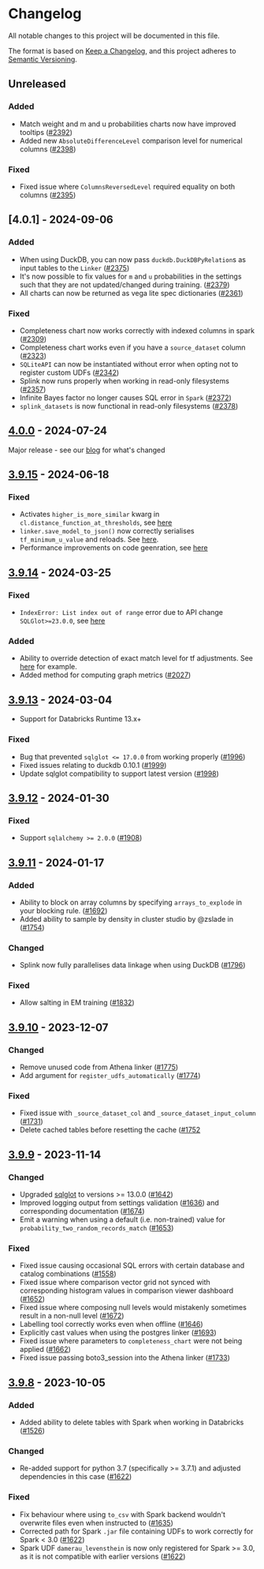 # Changelog

All notable changes to this project will be documented in this file.

The format is based on [Keep a Changelog](https://keepachangelog.com/en/1.0.0/),
and this project adheres to [Semantic Versioning](https://semver.org/spec/v2.0.0.html).

## Unreleased

### Added

- Match weight and m and u probabilities charts now have improved tooltips ([#2392](https://github.com/moj-analytical-services/splink/pull/2392))
- Added new `AbsoluteDifferenceLevel` comparison level for numerical columns ([#2398](https://github.com/moj-analytical-services/splink/pull/2398))

### Fixed

- Fixed issue where `ColumnsReversedLevel` required equality on both columns ([#2395](https://github.com/moj-analytical-services/splink/pull/2395))

## [4.0.1] - 2024-09-06

### Added

- When using DuckDB, you can now pass `duckdb.DuckDBPyRelation`s as input tables to the `Linker` ([#2375](https://github.com/moj-analytical-services/splink/pull/2375))
- It's now possible to fix values for `m` and `u` probabilities in the settings such that they are not updated/changed during training.  ([#2379](https://github.com/moj-analytical-services/splink/pull/2379))
- All charts can now be returned as vega lite spec dictionaries ([#2361](https://github.com/moj-analytical-services/splink/pull/2361))


### Fixed

- Completeness chart now works correctly with indexed columns in spark ([#2309](https://github.com/moj-analytical-services/splink/pull/2309))
- Completeness chart works even if you have a `source_dataset` column ([#2323](https://github.com/moj-analytical-services/splink/pull/2323))
- `SQLiteAPI` can now be instantiated without error when opting not to register custom UDFs  ([#2342](https://github.com/moj-analytical-services/splink/pull/2342))
- Splink now runs properly when working in read-only filesystems ([#2357](https://github.com/moj-analytical-services/splink/pull/2357))
- Infinite Bayes factor no longer causes SQL error in `Spark` ([#2372](https://github.com/moj-analytical-services/splink/pull/2372))
- `splink_datasets` is now functional in read-only filesystems ([#2378](https://github.com/moj-analytical-services/splink/pull/2378))


## [4.0.0] - 2024-07-24

Major release - see our [blog](https://moj-analytical-services.github.io/splink/blog/2024/07/24/splink-400-released.html) for what's changed


## [3.9.15] - 2024-06-18

### Fixed

- Activates `higher_is_more_similar` kwarg in `cl.distance_function_at_thresholds`, see [here](https://github.com/moj-analytical-services/splink/pull/2116)
- `linker.save_model_to_json()` now correctly serialises `tf_minimum_u_value` and reloads. See [here](https://github.com/moj-analytical-services/splink/pull/2122).
- Performance improvements on code geenration, see [here](https://github.com/moj-analytical-services/splink/pull/2212)

## [3.9.14] - 2024-03-25

### Fixed

- `IndexError: List index out of range` error due to API change `SQLGlot>=23.0.0`, see [here](https://github.com/moj-analytical-services/splink/pull/2079)

### Added

- Ability to override detection of exact match level for tf adjustments. See [here](https://gist.github.com/RobinL/6e11c04aa1204ac3e7452eddd778ab4f) for example.
- Added method for computing graph metrics ([#2027](https://github.com/moj-analytical-services/splink/pull/2027))

## [3.9.13] - 2024-03-04

- Support for Databricks Runtime 13.x+

### Fixed

- Bug that prevented `sqlglot <= 17.0.0` from working properly ([#1996](https://github.com/moj-analytical-services/splink/pull/1996))
- Fixed issues relating to duckdb 0.10.1 ([#1999](https://github.com/moj-analytical-services/splink/pull/1999))
- Update sqlglot compatibility to support latest version ([#1998](https://github.com/moj-analytical-services/splink/pull/1998))

## [3.9.12] - 2024-01-30

### Fixed

- Support `sqlalchemy >= 2.0.0` ([#1908](https://github.com/moj-analytical-services/splink/pull/1908))

## [3.9.11] - 2024-01-17

### Added

- Ability to block on array columns by specifying `arrays_to_explode` in your blocking rule. ([#1692](https://github.com/moj-analytical-services/splink/pull/1692))
- Added ability to sample by density in cluster studio by @zslade in ([#1754](https://github.com/moj-analytical-services/splink/pull/1754))

### Changed

- Splink now fully parallelises data linkage when using DuckDB ([#1796](https://github.com/moj-analytical-services/splink/pull/1796))

### Fixed

- Allow salting in EM training ([#1832](https://github.com/moj-analytical-services/splink/pull/1832))

## [3.9.10] - 2023-12-07

### Changed

- Remove unused code from Athena linker ([#1775](https://github.com/moj-analytical-services/splink/pull/1775))
- Add argument for `register_udfs_automatically` ([#1774](https://github.com/moj-analytical-services/splink/pull/1774))

### Fixed

- Fixed issue with `_source_dataset_col` and `_source_dataset_input_column` ([#1731](https://github.com/moj-analytical-services/splink/pull/1731))
- Delete cached tables before resetting the cache ([#1752](https://github.com/moj-analytical-services/splink/pull/1752)

## [3.9.9] - 2023-11-14

### Changed

- Upgraded [sqlglot](https://github.com/tobymao/sqlglot) to versions >= 13.0.0 ([#1642](https://github.com/moj-analytical-services/splink/pull/1642))
- Improved logging output from settings validation ([#1636](https://github.com/moj-analytical-services/splink/pull/1636)) and corresponding documentation ([#1674](https://github.com/moj-analytical-services/splink/pull/1674))
- Emit a warning when using a default (i.e. non-trained) value for `probability_two_random_records_match` ([#1653](https://github.com/moj-analytical-services/splink/pull/1653))

### Fixed

- Fixed issue causing occasional SQL errors with certain database and catalog combinations ([#1558](https://github.com/moj-analytical-services/splink/pull/1558))
- Fixed issue where comparison vector grid not synced with corresponding histogram values in comparison viewer dashboard ([#1652](https://github.com/moj-analytical-services/splink/pull/1652))
- Fixed issue where composing null levels would mistakenly sometimes result in a non-null level ([#1672](https://github.com/moj-analytical-services/splink/pull/1672))
- Labelling tool correctly works even when offline ([#1646](https://github.com/moj-analytical-services/splink/pull/1646))
- Explicitly cast values when using the postgres linker ([#1693](https://github.com/moj-analytical-services/splink/pull/1693))
- Fixed issue where parameters to `completeness_chart` were not being applied ([#1662](https://github.com/moj-analytical-services/splink/pull/1662))
- Fixed issue passing boto3_session into the Athena linker ([#1733](https://github.com/moj-analytical-services/splink/pull/1733/files))

## [3.9.8] - 2023-10-05

### Added

- Added ability to delete tables with Spark when working in Databricks ([#1526](https://github.com/moj-analytical-services/splink/pull/1526))

### Changed

- Re-added support for python 3.7 (specifically >= 3.7.1) and adjusted dependencies in this case ([#1622](https://github.com/moj-analytical-services/splink/pull/1622))

### Fixed

- Fix behaviour where using `to_csv` with Spark backend wouldn't overwrite files even when instructed to ([#1635](https://github.com/moj-analytical-services/splink/pull/1635))
- Corrected path for Spark `.jar` file containing UDFs to work correctly for Spark < 3.0 ([#1622](https://github.com/moj-analytical-services/splink/pull/1622))
- Spark UDF `damerau_levensthein` is now only registered for Spark >= 3.0, as it is not compatible with earlier versions ([#1622](https://github.com/moj-analytical-services/splink/pull/1622))

[unreleased]: https://github.com/moj-analytical-services/splink/compare/4.0.0...HEAD
[4.0.0]: https://github.com/moj-analytical-services/splink/compare/3.9.15...4.0.0
[3.9.15]: https://github.com/moj-analytical-services/splink/compare/3.9.14...3.9.15
[3.9.14]: https://github.com/moj-analytical-services/splink/compare/3.9.13...3.9.14
[3.9.13]: https://github.com/moj-analytical-services/splink/compare/3.9.12...3.9.13
[3.9.12]: https://github.com/moj-analytical-services/splink/compare/3.9.11...3.9.12
[3.9.11]: https://github.com/moj-analytical-services/splink/compare/3.9.10...3.9.11
[3.9.10]: https://github.com/moj-analytical-services/splink/compare/v3.9.9...3.9.10
[3.9.9]: https://github.com/moj-analytical-services/splink/compare/v3.9.8...3.9.9
[3.9.8]: https://github.com/moj-analytical-services/splink/compare/v3.9.7...v3.9.8
